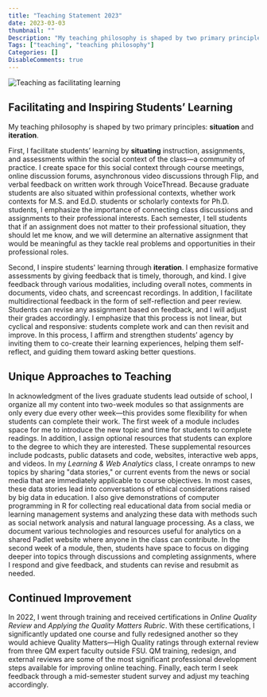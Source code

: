 ```yaml
---
title: "Teaching Statement 2023"
date: 2023-03-03
thumbnail: ""
Description: "My teaching philosophy is shaped by two primary principles: situation and iteration."
Tags: ["teaching", "teaching philosophy"]
Categories: []
DisableComments: true
---
```


![Teaching as facilitating learning](/images/teaching-sketch.png)

## Facilitating and Inspiring Students’ Learning 

My teaching philosophy is shaped by two primary principles: **situation** and **iteration**. 

First, I facilitate students’ learning by **situating** instruction, assignments, and assessments within the social context of the class—a community of practice. I create space for this social context through course meetings, online discussion forums, asynchronous video discussions through Flip, and verbal feedback on written work through VoiceThread. Because graduate students are also situated within professional contexts, whether work contexts for M.S. and Ed.D. students or scholarly contexts for Ph.D. students, I emphasize the importance of connecting class discussions and assignments to their professional interests. Each semester, I tell students that if an assignment does not matter to their professional situation, they should let me know, and we will determine an alternative assignment that would be meaningful as they tackle real problems and opportunities in their professional roles.

Second, I inspire students' learning through **iteration**. I emphasize formative assessments by giving feedback that is timely, thorough, and kind. I give feedback through various modalities, including overall notes, comments in documents, video chats, and screencast recordings. In addition, I facilitate multidirectional feedback in the form of self-reflection and peer review. Students can revise any assignment based on feedback, and I will adjust their grades accordingly. I emphasize that this process is not linear, but cyclical and responsive: students complete work and can then revisit and improve. In this process, I affirm and strengthen students’ agency by inviting them to co-create their learning experiences, helping them self-reflect, and guiding them toward asking better questions.

## Unique Approaches to Teaching

In acknowledgment of the lives graduate students lead outside of school, I organize all my content into two-week modules so that assignments are only every due every other week—this provides some flexibility for when students can complete their work. The first week of a module includes space for me to introduce the new topic and time for students to complete readings. In addition, I assign optional resources that students can explore to the degree to which they are interested. These supplemental resources include podcasts, public datasets and code, websites, interactive web apps, and videos. In my *Learning & Web Analytics* class, I create onramps to new topics by sharing "data stories," or current events from the news or social media that are immediately applicable to course objectives. In most cases, these data stories lead into conversations of ethical considerations raised by big data in education. I also give demonstrations of computer programming in R for collecting real educational data from social media or learning management systems and analyzing these data with methods such as social network analysis and natural language processing. As a class, we document various technologies and resources useful for analytics on a shared Padlet website where anyone in the class can contribute. In the second week of a module, then, students have space to focus on digging deeper into topics through discussions and completing assignments, where I respond and give feedback, and students can revise and resubmit as needed.

## Continued Improvement

In 2022, I went through training and received certifications in *Online Quality Review* and *Applying the Quality Matters Rubric*. With these certifications, I significantly updated one course and fully redesigned another so they would achieve Quality Matters—High Quality ratings through external review from three QM expert faculty outside FSU. QM training, redesign, and external reviews are some of the most significant professional development steps available for improving online teaching. Finally, each term I seek feedback through a mid-semester student survey and adjust my teaching accordingly.
